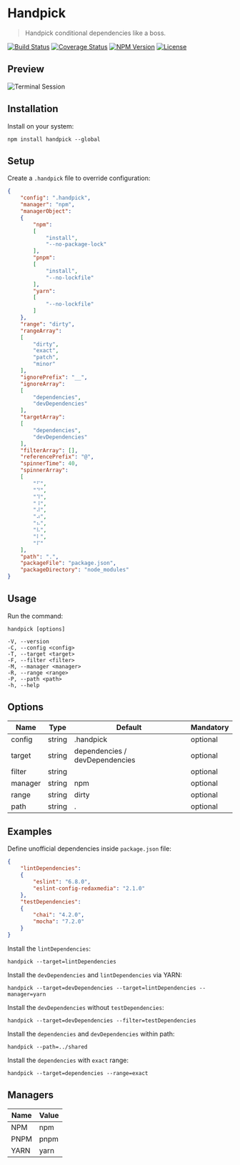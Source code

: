 Handpick
========

> Handpick conditional dependencies like a boss.

[![Build Status](https://img.shields.io/github/workflow/status/redaxmedia/handpick/ci.svg)](https://github.com/redaxmedia/handpick/actions?query=workflow:ci)
[![Coverage Status](https://coveralls.io/repos/github/redaxmedia/handpick/badge.svg)](https://coveralls.io/github/redaxmedia/handpick)
[![NPM Version](https://img.shields.io/npm/v/handpick.svg)](https://npmjs.com/package/handpick)
[![License](https://img.shields.io/npm/l/handpick.svg)](https://npmjs.com/package/handpick)


Preview
-------

![Terminal Session](https://raw.githubusercontent.com/redaxmedia/handpick/master/.github/terminal-session.svg?sanitize=true)


Installation
------------

Install on your system:

```
npm install handpick --global
```


Setup
-----

Create a `.handpick` file to override configuration:

```json
{
	"config": ".handpick",
	"manager": "npm",
	"managerObject":
	{
		"npm":
		[
			"install",
			"--no-package-lock"
		],
		"pnpm":
		[
			"install",
			"--no-lockfile"
		],
		"yarn":
		[
			"--no-lockfile"
		]
	},
	"range": "dirty",
	"rangeArray":
	[
		"dirty",
		"exact",
		"patch",
		"minor"
	],
	"ignorePrefix": "__",
	"ignoreArray":
	[
		"dependencies",
		"devDependencies"
	],
	"targetArray":
	[
		"dependencies",
		"devDependencies"
	],
	"filterArray": [],
	"referencePrefix": "@",
	"spinnerTime": 40,
	"spinnerArray":
	[
		"⠋",
		"⠙",
		"⠹",
		"⠸",
		"⠼",
		"⠴",
		"⠦",
		"⠧",
		"⠇",
		"⠏"
	],
	"path": ".",
	"packageFile": "package.json",
	"packageDirectory": "node_modules"
}

```


Usage
-----

Run the command:

```
handpick [options]

-V, --version
-C, --config <config>
-T, --target <target>
-F, --filter <filter>
-M, --manager <manager>
-R, --range <range>
-P, --path <path>
-h, --help
```


Options
-------

| Name    | Type   | Default                        | Mandatory |
|---------|--------|--------------------------------|-----------|
| config  | string | .handpick                      | optional  |
| target  | string | dependencies / devDependencies | optional  |
| filter  | string |                                | optional  |
| manager | string | npm                            | optional  |
| range   | string | dirty                          | optional  |
| path    | string | .                              | optional  |


Examples
--------

Define unofficial dependencies inside `package.json` file:

```json
{
	"lintDependencies":
	{
		"eslint": "6.8.0",
		"eslint-config-redaxmedia": "2.1.0"
	},
	"testDependencies":
	{
		"chai": "4.2.0",
		"mocha": "7.2.0"
	}
}
```

Install the `lintDependencies`:

```
handpick --target=lintDependencies
```

Install the `devDependencies` and `lintDependencies` via YARN:

```
handpick --target=devDependencies --target=lintDependencies --manager=yarn
```

Install the `devDependencies` without `testDependencies`:

```
handpick --target=devDependencies --filter=testDependencies
```

Install the `dependencies` and `devDependencies` within path:

```
handpick --path=../shared
```

Install the `dependencies` with `exact` range:

```
handpick --target=dependencies --range=exact
```


Managers
--------

| Name | Value |
|------|-------|
| NPM  | npm   |
| PNPM | pnpm  |
| YARN | yarn  |
